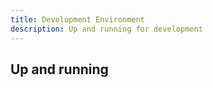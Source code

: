 ```yaml
---
title: Development Environment
description: Up and running for development
---
```


## Up and running

